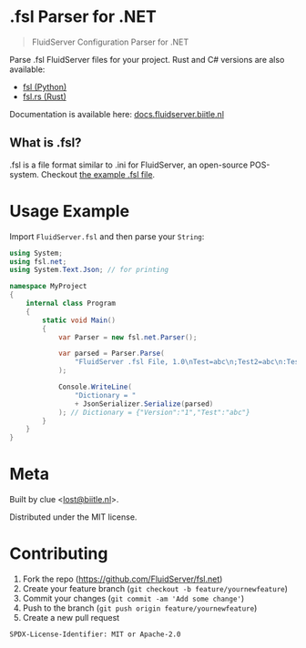 # .fsl Parser for .NET

> FluidServer Configuration Parser for .NET

Parse .fsl FluidServer files for your project.
Rust and C# versions are also available: 
- [fsl (Python)](https://github.com/FluidServer/fsl)
- [fsl.rs (Rust)](https://github.com/FluidServer/fsl.rs)

Documentation is available here: [docs.fluidserver.biitle.nl](https://docs.fluidserver.biitle.nl/docs/fsl%20Parser/net/)

## What is .fsl?
.fsl is a file format similar to .ini for FluidServer, an open-source POS-system. Checkout [the example .fsl file](https://github.com/FluidServer/fsl/example.fsl).

# Usage Example
Import `FluidServer.fsl` and then parse your `String`:
```csharp
using System;
using fsl.net;
using System.Text.Json; // for printing

namespace MyProject
{
    internal class Program               
    {
        static void Main()
        {          
            var Parser = new fsl.net.Parser();

            var parsed = Parser.Parse(            
                "FluidServer .fsl File, 1.0\nTest=abc\n;Test2=abc\n:Test3=abc"
            );

            Console.WriteLine(             
                "Dictionary = " 
                + JsonSerializer.Serialize(parsed)
            ); // Dictionary = {"Version":"1","Test":"abc"}
        }            
    } 
} 

```

# Meta
Built by clue <<lost@biitle.nl>>.

Distributed under the MIT license.

# Contributing
1. Fork the repo (https://github.com/FluidServer/fsl.net)
2. Create your feature branch (`git checkout -b feature/yournewfeature`)
3. Commit your changes (`git commit -am 'Add some change'`)
4. Push to the branch (`git push origin feature/yournewfeature`)
5. Create a new pull request

`SPDX-License-Identifier: MIT or Apache-2.0`